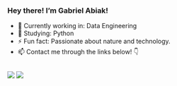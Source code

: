 ### Hey there! I’m Gabriel Abiak!

- 🔭 Currently working in: Data Engineering
- 🌱 Studying: Python
- ⚡ Fun fact: Passionate about nature and technology.
- 📫 Contact me through the links below! 👇

<!--div align="center">
  <a href="https://github.com/Ab1ak">
  <img height="180em" src="https://github-readme-stats.vercel.app/api?username=Ab1ak&show_icons=true&theme=codeSTACKr&title_color=B00F0F&border_color=B00F0F&include_all_commits=true&count_private=true&icon_color=DC1C1C"/>
  <img height="180em" src="https://github-readme-stats.vercel.app/api/top-langs/?username=Ab1ak&layout=compact&langs_count=7&theme=buefy&title_color=B00F0F&border_color=B00F0F"/>
</div>

  
 <div style="display: inline_block"><br>

  <img align="center" alt="abiak-AirFlow" height="30" width="40" src="[https://cdn.jsdelivr.net/gh/devicons/devicon/icons/oracle/oracle-original.svg](https://upload.wikimedia.org/wikipedia/commons/d/de/AirflowLogo.png)">
  <img align="center" alt="abiak-SQL" height="30" width="40" src="[https://raw.githubusercontent.com/devicons/devicon/master/icons/javascript/javascript-plain.svg](https://www.google.com/url?sa=i&url=https%3A%2F%2Fvecta.io%2Fsymbols%2F28%2Fmicrosoft-azure-color%2F61%2Fsql-database-generic&psig=AOvVaw3XQp3bBOEzBabh2ZtapE_X&ust=1732879404945000&source=images&cd=vfe&opi=89978449&ved=0CBQQjRxqFwoTCIC5zf30_okDFQAAAAAdAAAAABAE)">
  <img align="center" alt="abiak-Python" height="30" width="40" src="https://raw.githubusercontent.com/devicons/devicon/master/icons/python/python-original.svg">
 <!--img align="right" alt="abiak-pic" height="150" style="border-radius:50px;" src="link aq"-->
</div--->
  
##  
  
  
<div>
 <a href="https://www.linkedin.com/in/gabriel-abiak/" target="_blank"><img src="https://img.shields.io/badge/-LinkedIn-%230077B5?style=for-the-badge&logo=linkedin&logoColor=white" target="_blank"></a> 
 <a href = "mailto:gabrielquintana041201@gmail.com"><img src="https://img.shields.io/badge/-Gmail-%23333?style=for-the-badge&logo=gmail&logoColor=white" target="_blank"></a>
<!--  <a href="https://instagram.com/gaab.abiak" target="_blank"><img src="https://img.shields.io/badge/-Instagram-%23E4405F?style=for-the-badge&logo=instagram&logoColor=white" target="_blank"></a> -->
</div>
  
  
  
 
  
  
  
  
  
